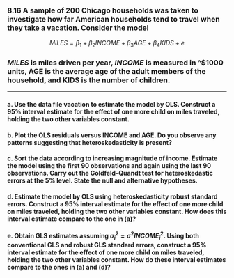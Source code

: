 ### 8.16 A sample of 200 Chicago households was taken to investigate how far American households tend to travel when they take a vacation. Consider the model
$$
MILES = \beta_1 + \beta_2INCOME + \beta_3AGE + \beta_4KIDS + e
$$
### *MILES* is miles driven per year, *INCOME* is measured in ^$1000 units, AGE is the average age of the adult members of the household, and KIDS is the number of children.
---

#### a. Use the data file vacation to estimate the model by OLS. Construct a 95% interval estimate for the effect of one more child on miles traveled, holding the two other variables constant.

#### b. Plot the OLS residuals versus INCOME and AGE. Do you observe any patterns suggesting that heteroskedasticity is present?

#### c. Sort the data according to increasing magnitude of income. Estimate the model using the first 90 observations and again using the last 90 observations. Carry out the Goldfeld–Quandt test for heteroskedastic errors at the 5% level. State the null and alternative hypotheses.

#### d. Estimate the model by OLS using heteroskedasticity robust standard errors. Construct a 95% interval estimate for the effect of one more child on miles traveled, holding the two other variables constant. How does this interval estimate compare to the one in (a)?

#### e. Obtain GLS estimates assuming $\sigma_i^2 = \sigma^2INCOME_i^2$. Using both conventional GLS and robust GLS standard errors, construct a 95% interval estimate for the effect of one more child on miles traveled, holding the two other variables constant. How do these interval estimates compare to the ones in (a) and (d)?
